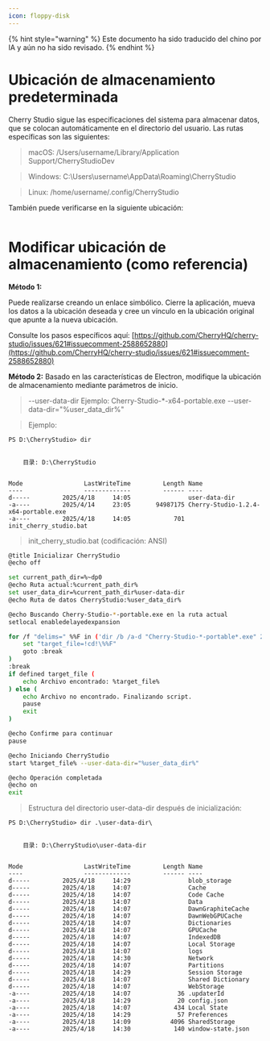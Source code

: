 ```yaml
---
icon: floppy-disk
---
```


{% hint style="warning" %}
Este documento ha sido traducido del chino por IA y aún no ha sido revisado.
{% endhint %}

# Ubicación de almacenamiento predeterminada

Cherry Studio sigue las especificaciones del sistema para almacenar datos, que se colocan automáticamente en el directorio del usuario. Las rutas específicas son las siguientes:

> macOS: /Users/username/Library/Application Support/CherryStudioDev

> Windows: C:\Users\username\AppData\Roaming\CherryStudio

> Linux: /home/username/.config/CherryStudio

También puede verificarse en la siguiente ubicación:
<figure><img src="../../.gitbook/assets/image (31).png" alt=""><figcaption></figcaption></figure>

# Modificar ubicación de almacenamiento (como referencia)

**Método 1:**

Puede realizarse creando un enlace simbólico. Cierre la aplicación, mueva los datos a la ubicación deseada y cree un vínculo en la ubicación original que apunte a la nueva ubicación.

Consulte los pasos específicos aquí: [https://github.com/CherryHQ/cherry-studio/issues/621#issuecomment-2588652880](https://github.com/CherryHQ/cherry-studio/issues/621#issuecomment-2588652880)

**Método 2:**
Basado en las características de Electron, modifique la ubicación de almacenamiento mediante parámetros de inicio.

> --user-data-dir
> Ejemplo: Cherry-Studio-*-x64-portable.exe --user-data-dir="%user_data_dir%"

> Ejemplo:

```shell
PS D:\CherryStudio> dir


    目录: D:\CherryStudio


Mode                 LastWriteTime         Length Name
----                 -------------         ------ ----
d-----         2025/4/18     14:05                user-data-dir
-a----         2025/4/14     23:05       94987175 Cherry-Studio-1.2.4-x64-portable.exe
-a----         2025/4/18     14:05            701 init_cherry_studio.bat
```

> init_cherry_studio.bat (codificación: ANSI)

```bash
@title Inicializar CherryStudio
@echo off

set current_path_dir=%~dp0
@echo Ruta actual:%current_path_dir%
set user_data_dir=%current_path_dir%user-data-dir
@echo Ruta de datos CherryStudio:%user_data_dir%

@echo Buscando Cherry-Studio-*-portable.exe en la ruta actual
setlocal enabledelayedexpansion

for /f "delims=" %%F in ('dir /b /a-d "Cherry-Studio-*-portable*.exe" 2^>nul') do ( # Este código es compatible con versiones de GitHub y sitio oficial. Modificar para otros casos.
    set "target_file=!cd!\%%F"
    goto :break
)
:break
if defined target_file (
    echo Archivo encontrado: %target_file%
) else (
    echo Archivo no encontrado. Finalizando script.
    pause
    exit
)

@echo Confirme para continuar
pause

@echo Iniciando CherryStudio
start %target_file% --user-data-dir="%user_data_dir%"

@echo Operación completada
@echo on
exit
```

> Estructura del directorio user-data-dir después de inicialización:

```shell
PS D:\CherryStudio> dir .\user-data-dir\


    目录: D:\CherryStudio\user-data-dir


Mode                 LastWriteTime         Length Name
----                 -------------         ------ ----
d-----         2025/4/18     14:29                blob_storage
d-----         2025/4/18     14:07                Cache
d-----         2025/4/18     14:07                Code Cache
d-----         2025/4/18     14:07                Data
d-----         2025/4/18     14:07                DawnGraphiteCache
d-----         2025/4/18     14:07                DawnWebGPUCache
d-----         2025/4/18     14:07                Dictionaries
d-----         2025/4/18     14:07                GPUCache
d-----         2025/4/18     14:07                IndexedDB
d-----         2025/4/18     14:07                Local Storage
d-----         2025/4/18     14:07                logs
d-----         2025/4/18     14:30                Network
d-----         2025/4/18     14:07                Partitions
d-----         2025/4/18     14:29                Session Storage
d-----         2025/4/18     14:07                Shared Dictionary
d-----         2025/4/18     14:07                WebStorage
-a----         2025/4/18     14:07             36 .updaterId
-a----         2025/4/18     14:29             20 config.json
-a----         2025/4/18     14:07            434 Local State
-a----         2025/4/18     14:29             57 Preferences
-a----         2025/4/18     14:09           4096 SharedStorage
-a----         2025/4/18     14:30            140 window-state.json
```